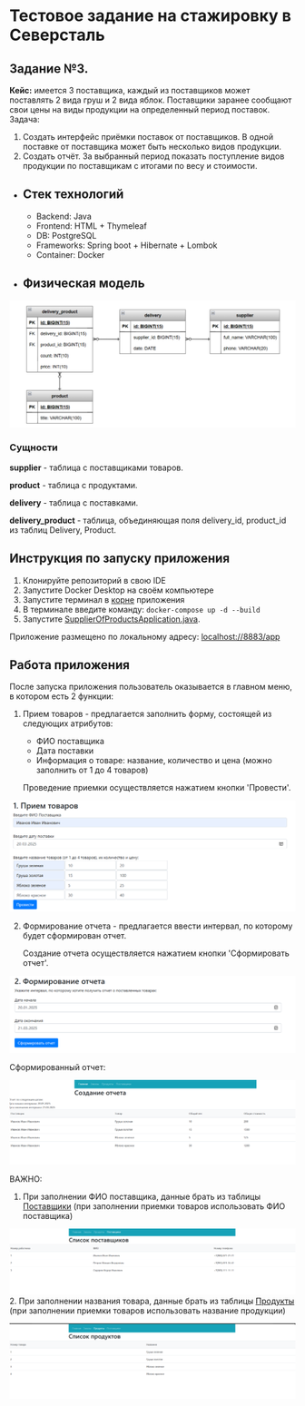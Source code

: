 # Тестовое задание на стажировку в Северсталь

## Задание №3.

**Кейс:** имеется 3 поставщика, каждый из поставщиков может поставлять 2 вида груш
и 2 вида яблок. Поставщики заранее сообщают свои цены на виды продукции на
определенный период поставок.
Задача:
1. Создать интерфейс приёмки поставок от поставщиков. В одной поставке от
   поставщика может быть несколько видов продукции.
2. Создать отчёт. За выбранный период показать поступление видов продукции по
   поставщикам с итогами по весу и стоимости.

* ## Стек технологий

     * Backend: Java
     * Frontend: HTML + Thymeleaf
     * DB: PostgreSQL
     * Frameworks: Spring boot + Hibernate + Lombok
     * Container: Docker

* ## Физическая модель
![Физ. модель.png](https://github.com/TaimonFix/supplierOfProducts/blob/master/images/Физ.%20модель.png)
### Сущности
   **supplier** - таблица с поставщиками товаров.
   
   **product** - таблица с продуктами.
   
   **delivery** - таблица с поставками.
   
   **delivery_product** - таблица, объединяющая поля delivery_id, product_id из таблиц Delivery, Product.

## Инструкция по запуску приложения
1. Клонируйте репозиторий в свою IDE
2. Запустите Docker Desktop на своём компьютере
3. Запустите терминал в [корне](https://github.com/TaimonFix/supplierOfProducts/blob/master) приложения
4. В терминале введите команду: `docker-compose up -d --build`
5. Запустите [SupplierOfProductsApplication.java](src/main/java/com/bratyshevTD/supplierOfProducts/SupplierOfProductsApplication.java).

Приложение размещено по локальному адресу: [localhost://8883/app](http://localhost:8883/app)

## Работа приложения

После запуска приложения пользователь оказывается в главном меню, в котором есть 2 функции:
1. Прием товаров - предлагается заполнить форму, состоящей из следующих атрибутов:
    * ФИО поставщика
    * Дата поставки
    * Информация о товаре: название, количество и цена (можно заполнить от 1 до 4 товаров)
      
   Проведение приемки осуществляется нажатием кнопки 'Провести'.

![input_product.png](https://github.com/TaimonFix/supplierOfProducts/blob/master/images/input_product.png)

2. Формирование отчета - предлагается ввести интервал, по которому будет сформирован отчет. 

   Создание отчета осуществляется нажатием кнопки 'Сформировать отчет'.

![input_report.png](https://github.com/TaimonFix/supplierOfProducts/blob/master/images/input_report.png)

Сформированный отчет:

![report.png](https://github.com/TaimonFix/supplierOfProducts/blob/master/images/report.png)

ВАЖНО:
1. При заполнении ФИО поставщика, данные брать из таблицы [Поставщики](http://localhost:8883/app/supplier) (при заполнении приемки товаров использовать ФИО поставщика)

![supplier.png](https://github.com/TaimonFix/supplierOfProducts/blob/master/images/supplier.png)
2. При заполнении названия товара, данные брать из таблицы [Продукты](http://localhost:8883/app/product) (при заполнении приемки товаров использовать название продукции)

![product.png](https://github.com/TaimonFix/supplierOfProducts/blob/master/images/product.png)

   


